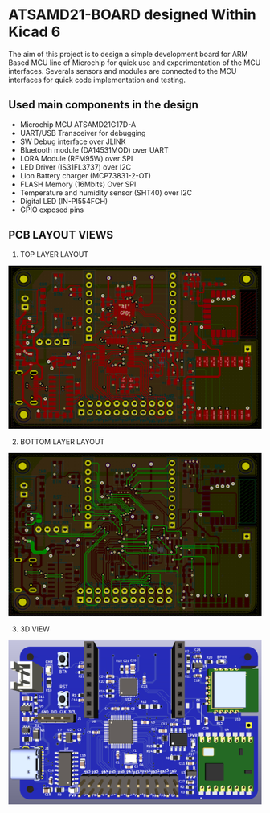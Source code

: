 # ATSAMD21-BOARD  designed Within Kicad 6
The aim of this project is to design a simple development board for ARM Based MCU line of Microchip for quick use and experimentation of the MCU interfaces. Severals sensors and modules are connected to the MCU interfaces for quick code implementation and testing.
## Used main components in the design 
+ Microchip MCU  ATSAMD21G17D-A
+ UART/USB Transceiver for debugging
+ SW Debug interface over JLINK
+ Bluetooth module (DA14531MOD) over UART 
+ LORA Module (RFM95W) over SPI
+ LED Driver (IS31FL3737) over I2C
+ Lion Battery charger (MCP73831-2-OT)
+ FLASH Memory (16Mbits) Over SPI
+ Temperature and humidity sensor (SHT40) over I2C
+ Digital LED (IN-PI554FCH)
+ GPIO exposed pins 
## PCB LAYOUT VIEWS 
 
1. TOP LAYER LAYOUT 

![Top layer](/images/top.png)

2. BOTTOM LAYER LAYOUT

![Bottom layer](/images/bottom.png)

3. 3D VIEW

![3D View](/images/3d.png)



